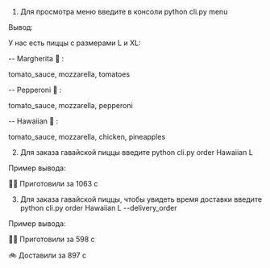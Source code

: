 1. Для просмотра меню введите в консоли python cli.py menu

Вывод: 

У нас есть пиццы c размерами L и XL:

-- Margherita 🍅 :

tomato_sauce, mozzarella, tomatoes

-- Pepperoni 🍕 :

tomato_sauce, mozzarella, pepperoni

-- Hawaiian 🍍 :

tomato_sauce, mozzarella, chicken, pineapples

2. Для заказа гавайской пиццы введите python cli.py order Hawaiian L

Пример вывода: 

👨‍🍳 Приготовили за 1063 с

3. Для заказа гавайской пиццы, чтобы увидеть время доставки введите python cli.py order Hawaiian L --delivery_order

Пример вывода: 

👨‍🍳 Приготовили за 598 с

🚲 Доставили за 897 с
